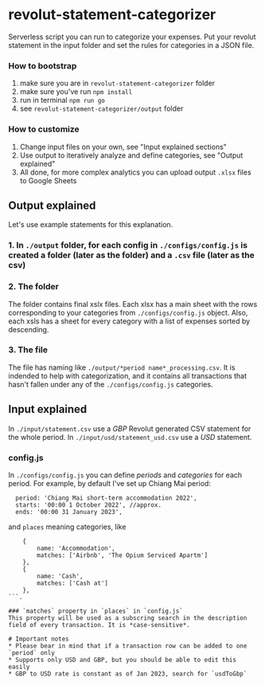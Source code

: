 # revolut-statement-categorizer
Serverless script you can run to categorize your expenses. Put your revolut statement in the input folder and set the rules for categories in a JSON file.

### How to bootstrap
1. make sure you are in `revolut-statement-categorizer` folder
2. make sure you've run `npm install`
3. run in terminal `npm run go`
4. see `revolut-statement-categorizer/output` folder

### How to customize
1. Change input files on your own, see "Input explained sections"
2. Use output to iteratively analyze and define categories, see "Output explained"
3. All done, for more complex analytics you can upload output `.xlsx` files to Google Sheets

## Output explained
Let's use example statements for this explanation.
### 1. In `./output` folder, for each config in `./configs/config.js` is created a folder (later as the folder) and a `.csv` file (later as the csv)
### 2. The folder
The folder contains final xslx files.
Each xlsx has a main sheet with the rows corresponding to your categories from `./configs/config.js` object.
Also, each xsls has a sheet for every category with a list of expenses sorted by descending.
### 3. The file
The file has naming like `./output/*period name*_processing.csv`.
It is indended to help with categorization, and it contains all transactions that hasn't fallen under any of the `./configs/config.js` categories.

## Input explained
In `./input/statement.csv` use a *GBP* Revolut generated  CSV statement for the whole period.
In `./input/usd/statement_usd.csv` use a *USD* statement.

### config.js
In `./configs/config.js` you can define *periods* and *categories* for each period.
For example, by default I've set up Chiang Mai period:
```
  period: 'Chiang Mai short-term accommodation 2022',
  starts: '00:00 1 October 2022', //approx.
  ends: '00:00 31 January 2023',
```
and `places` meaning categories, like 
```
    {
        name: 'Accommodation',
        matches: ['Airbnb', 'The Opium Serviced Apartm']
    },
    {
        name: 'Cash',
        matches: ['Cash at']
    },
```.

### `matches` property in `places` in `config.js`
This property will be used as a subscring search in the description field of every transaction. It is *case-sensitive*.

# Important notes
* Please bear in mind that if a transaction row can be added to one `period` only
* Supports only USD and GBP, but you should be able to edit this easily
* GBP to USD rate is constant as of Jan 2023, search for `usdToGbp`